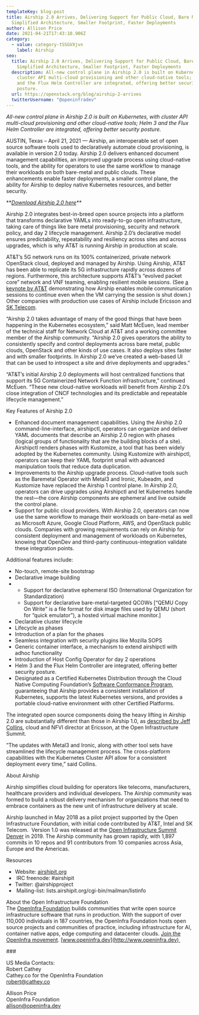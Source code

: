 ```yaml
---
templateKey: blog-post
title: Airship 2.0 Arrives, Delivering Support for Public Cloud, Bare Metal With
  Simplified Architecture, Smaller Footprint, Faster Deployments
author: Allison Price
date: 2021-04-21T17:43:10.906Z
category:
  - value: category-tSSGVXjvn
    label: Airship
seo:
  title: Airship 2.0 Arrives, Delivering Support for Public Cloud, Bare Metal With
    Simplified Architecture, Smaller Footprint, Faster Deployments
  description: All-new control plane in Airship 2.0 is built on Kubernetes, with
    cluster API multi-cloud provisioning and other cloud-native tools; Helm 3
    and the Flux Helm Controller are integrated, offering better security
    posture.
  url: https://openstack.org/blog/airship-2-arrives
  twitterUsername: "@openinfradev"
---
```

*All-new control plane in Airship 2.0 is built on Kubernetes, with cluster API multi-cloud provisioning and other cloud-native tools; Helm 3 and the Flux Helm Controller are integrated, offering better security posture.*

AUSTIN, Texas – April 21, 2021 — Airship, an interoperable set of open source software tools used to declaratively automate cloud provisioning, is available in version 2.0 today. Airship 2.0 delivers enhanced document management capabilities, an improved upgrade process using cloud-native tools, and the ability for operators to use the same workflow to manage their workloads on both bare-metal and public clouds. These enhancements enable faster deployments, a smaller control plane, the ability for Airship to deploy native Kubernetes resources, and better security. 

\*\**[Download Airship 2.0 here](https://github.com/airshipit/airshipctl/releases/tag/v2.0.0)\*\**

Airship 2.0 integrates best-in-breed open source projects into a platform that transforms declarative YAMLs into ready-to-go open infrastructure, taking care of things like bare metal provisioning, security and network policy, and day 2 lifecycle management. Airship 2.0’s declarative model ensures predictability, repeatability and resiliency across sites and across upgrades, which is why AT&T is running Airship in production at scale.

AT&T’s 5G network runs on its 100% containerized, private network OpenStack cloud, deployed and managed by Airship. Using Airship, AT&T has been able to replicate its 5G infrastructure rapidly across dozens of regions. Furthermore, this architecture supports AT&T’s “evolved packet core” network and VNF teaming, enabling resilient mobile sessions. (See [a keynote by AT&T](https://www.openstack.org/videos/summits/berlin-2018/at-and-t-5g-powered-by-open-infrastructure) demonstrating how Airship enables mobile communication sessions to continue even when the VM carrying the session is shut down.) Other companies with production use cases of Airship include Ericsson and [SK Telecom](https://superuser.openstack.org/articles/sk-telecom-5gx-labs-wins-the-2020-superuser-awards/).

“Airship 2.0 takes advantage of many of the good things that have been happening in the Kubernetes ecosystem,” said Matt McEuen, lead member of the technical staff for Network Cloud at AT&T and a working committee member of the Airship community. “Airship 2.0 gives operators the ability to consistently specify and control deployments across bare metal, public clouds, OpenStack and other kinds of use cases. It also deploys sites faster and with smaller footprints. In Airship 2.0 we’ve created a web-based UI that can be used to introspect a site and drive deployments and upgrades.”

“AT&T’s initial Airship 2.0 deployments will host centralized functions that support its 5G Containerized Network Function infrastructure,” continued McEuen. “These new cloud-native workloads will benefit from Airship 2.0’s close integration of CNCF technologies and its predictable and repeatable lifecycle management.”

Key Features of Airship 2.0

* Enhanced document management capabilities. Using the Airship 2.0 command-line-interface, airshipctl, operators can organize and deliver YAML documents that describe an Airship 2.0 region with phases (logical groups of functionality that are the building blocks of a site). Airshipctl renders phases with Kustomize, a tool that has been widely adopted by the Kubernetes community. Using Kustomize with airshipctl, operators can keep their YAML footprint small with advanced manipulation tools that reduce data duplication.
* Improvements to the Airship upgrade process. Cloud-native tools such as the Baremetal Operator with Metal3 and Ironic, Kubeadm, and Kustomize have replaced the Airship 1 control plane. In Airship 2.0, operators can drive upgrades using Airshipctl and let Kubernetes handle the rest—the core Airship components are ephemeral and live outside the control plane.
* Support for public cloud providers. With Airship 2.0, operators can now use the same workflow to manage their workloads on bare-metal as well as Microsoft Azure, Google Cloud Platform, AWS, and OpenStack public clouds. Companies with growing requirements can rely on Airship for consistent deployment and management of workloads on Kubernetes, knowing that OpenDev and third-party continuous-integration validate these integration points.

Additional features include: 

* No-touch, remote-site bootstrap
* Declarative image building
* * Support for declarative ephemeral ISO (International Organization for Standardization)
  * Support for declarative bare-metal-targeted QCOWs \[“QEMU Copy On Write” is a file format for disk image files used by QEMU (short for “quick emulator”), a hosted virtual machine monitor.]
* Declarative cluster lifecycle
* Lifecycle as phases
* Introduction of a plan for the phases
* Seamless integration with security plugins like Mozilla SOPS
* Generic container interface, a mechanism to extend airshipctl with adhoc functionality
* Introduction of Host Config Operator for day 2 operations
* Helm 3 and the Flux Helm Controller are integrated, offering better security posture.
* Designated as a Certified Kubernetes Distribution through the Cloud Native Computing Foundation’s [Software Conformance Program](https://www.cncf.io/certification/software-conformance/), guaranteeing that Airship provides a consistent installation of Kubernetes, supports the latest Kubernetes versions, and provides a portable cloud-native environment with other Certified Platforms.

The integrated open source components doing the heavy lifting in Airship 2.0 are substantially different than those in Airship 1.0, as [described by Jeff Collins](https://www.youtube.com/watch?v=5Ofjr_-rsOg&t=4225s), cloud and NFVI director at Ericsson, at the Open Infrastructure Summit.   

”The updates with Metal3 and Ironic, along with other tool sets have streamlined the lifecycle management process. The cross-platform capabilities with the Kubernetes Cluster API allow for a consistent deployment every time,” said Collins. 

About Airship 

Airship simplifies cloud building for operators like telecoms, manufacturers, healthcare providers and individual developers. The Airship community was formed to build a robust delivery mechanism for organizations that need to embrace containers as the new unit of infrastructure delivery at scale. 

Airship launched in May 2018 as a pilot project supported by the Open Infrastructure Foundation, with initial code contributed by AT&T, Intel and SK Telecom.  Version 1.0 was released at the [Open Infrastructure Summit Denver](https://www.openstack.org/summit/denver-2019/) in 2019. The Airship community has grown rapidly, with 1,897 commits in 10 repos and 91 contributors from 10 companies across Asia, Europe and the Americas.

Resources

* Website: [airshipit.org](https://www.airshipit.org/)
*  IRC freenode: #airshipit
* Twitter: [](https://twitter.com/airshipproject) @airshipproject
*  Mailing-list: lists.airshipit.org/cgi-bin/mailman/listinfo

About the Open Infrastructure Foundation\
The [OpenInfra Foundation](http://openinfra.dev) builds communities that write open source infrastructure software that runs in production. With the support of over 110,000 individuals in 187 countries, the OpenInfra Foundation hosts open source projects and communities of practice, including infrastructure for AI, container native apps, edge computing and datacenter clouds. [Join the OpenInfra movement](https://openinfra.dev/join). [www.openinfra.dev](http://www.openinfra.dev)   

\###

US Media Contacts:\
Robert Cathey\
Cathey.co for the OpenInfra Foundation\
[robert@cathey.co](mailto:robert@cathey.co) 

Allison Price\
OpenInfra Foundation\
[allison@openinfra.dev](allison@openinfra.dev) 